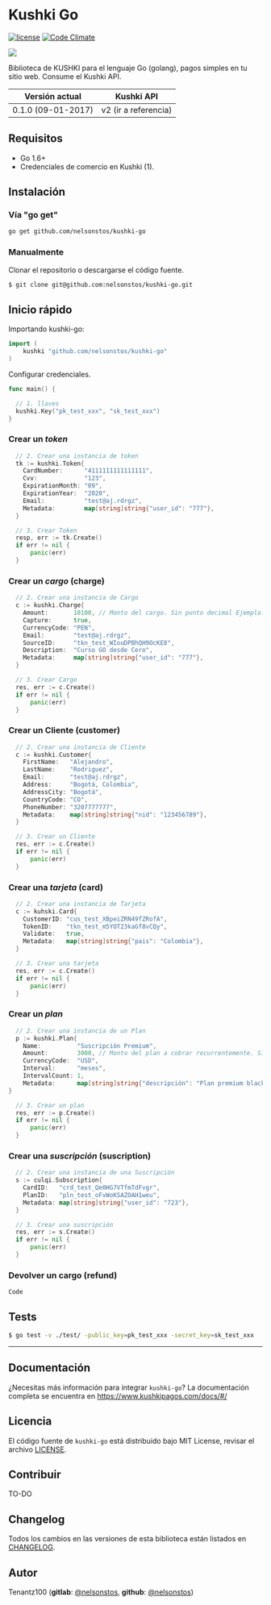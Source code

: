 # Kushki Go


[![license](https://img.shields.io/github/license/mashape/apistatus.svg)](https://github.com/nelsonstos/kushki-go)
[![Code Climate](https://codeclimate.com/github/culqi/culqi-go/badges/gpa.svg)](https://codeclimate.com/github/nelsonstos/kushki-go)

![](http://i.imgur.com/Djajj50.png)


Biblioteca de KUSHKI para el lenguaje Go (golang), pagos simples en tu sitio web. Consume el Kushki API.

| Versión actual| Kushki API|
|----|----|
| 0.1.0 (09-01-2017) |v2 (ir a referencia)|



## Requisitos

- Go 1.6+
- Credenciales de comercio en Kushki (1).

## Instalación


### Vía "go get"


```bash
go get github.com/nelsonstos/kushki-go
```


### Manualmente

Clonar el repositorio o descargarse el código fuente.

```bash
$ git clone git@github.com:nelsonstos/kushki-go.git
```

## Inicio rápido

Importando kushki-go:

```go
import (    
    kushki "github.com/nelsonstos/kushki-go"
)
```

Configurar credenciales.
```go
func main() {

  // 1. llaves
  kushki.Key("pk_test_xxx", "sk_test_xxx")
}
```
### Crear un *token*


```go
  // 2. Crear una instancia de token
  tk := kushki.Token{
    CardNumber:      "4111111111111111",
    Cvv:             "123",
    ExpirationMonth: "09",
    ExpirationYear:  "2020",
    Email:           "test@aj.rdrgz",
    Metadata:        map[string]string{"user_id": "777"},
  }

  // 3. Crear Token
  resp, err := tk.Create()
  if err != nil {
      panic(err)
  }
```

### Crear un *cargo* (charge)

```go
  // 2. Crear una instancia de Cargo
  c := kushki.Charge{
    Amount:       10100, // Monto del cargo. Sin punto decimal Ejemplo: 100.00 serían 10000
    Capture:      true,
    CurrencyCode: "PEN",
    Email:        "test@aj.rdrgz",
    SourceID:     "tkn_test_WIouDPBhQH9OcKE8",
    Description:  "Curso GO desde Cero",
    Metadata:     map[string]string{"user_id": "777"},
  }

  // 3. Crear Cargo
  res, err := c.Create()
  if err != nil {
      panic(err)
  }
```


### Crear un Cliente (customer)

```go
  // 2. Crear una instancia de Cliente
  c := kushki.Customer{
    FirstName:   "Alejandro",
    LastName:    "Rodriguez",
    Email:       "test@aj.rdrgz",
    Address:     "Bogotá, Colombia",
    AddressCity: "Bogotá",
    CountryCode: "CO",
    PhoneNumber: "3207777777",
    Metadata:    map[string]string{"nid": "123456789"},
  }

  // 3. Crear un Cliente
  res, err := c.Create()
  if err != nil {
      panic(err)
  }
```


### Crear una *tarjeta* (card)

```go
  // 2. Crear una instancia de Tarjeta
  c := kuhski.Card{
    CustomerID: "cus_test_XBpeiZRN49fZRofA",
    TokenID:    "tkn_test_m5YOT23kaGf8vCQy",
    Validate:   true,
    Metadata:   map[string]string{"pais": "Colombia"},
  }

  // 3. Crear una tarjeta
  res, err := c.Create()
  if err != nil {
      panic(err)
  }
```


### Crear un *plan*

```go
  // 2. Crear una instancia de un Plan
  p := kushki.Plan{
    Name:          "Suscripción Premium",
    Amount:        3000, // Monto del plan a cobrar recurrentemente. Sin punto decimal Ejemplo: 30.00 serían 3000
    CurrencyCode:  "USD",
    Interval:      "meses",
    IntervalCount: 1,
    Metadata:      map[string]string{"descripción": "Plan premium black friday"},
}

  // 3. Crear un plan
  res, err := p.Create()
  if err != nil {
      panic(err)
  }
```


### Crear una *suscripción* (suscription)  

```go
  // 2. Crear una instancia de una Suscripción
  s := culqi.Subscription{
    CardID:   "crd_test_Qe0HG7VTfmTdFvgr",
    PlanID:   "pln_test_oFvWoKSAZOAH1weu",
    Metadata: map[string]string{"user_id": "723"},
  }

  // 3. Crear una suscripción
  res, err := s.Create()
  if err != nil {
      panic(err)
  }
```


### Devolver un cargo (refund)

```
Code

```


## Tests

```bash
$ go test -v ./test/ -public_key=pk_test_xxx -secret_key=sk_test_xxx
```

---

## Documentación

¿Necesitas más información para integrar `kushki-go`? La documentación completa se encuentra en https://www.kushkipagos.com/docs/#/


## Licencia

El código fuente de `kushki-go` está distribuido bajo MIT License, revisar el archivo [LICENSE](LICENSE).


## Contribuir

TO-DO


## Changelog

Todos los cambios en las versiones de esta biblioteca están listados en [CHANGELOG](CHANGELOG).   


## Autor

Tenantz100 (**gitlab**: [@nelsonstos](https://gitlab.com/nelsonstos), **github**: [@nelsonstos](https://github.com/nelsonstos))
 
